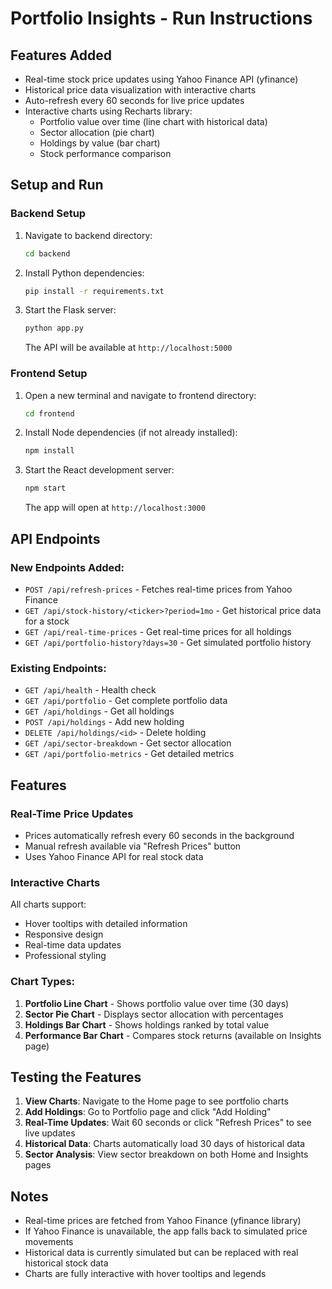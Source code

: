 # Portfolio Insights - Run Instructions

## Features Added
- Real-time stock price updates using Yahoo Finance API (yfinance)
- Historical price data visualization with interactive charts
- Auto-refresh every 60 seconds for live price updates
- Interactive charts using Recharts library:
  - Portfolio value over time (line chart with historical data)
  - Sector allocation (pie chart)
  - Holdings by value (bar chart)
  - Stock performance comparison

## Setup and Run

### Backend Setup
1. Navigate to backend directory:
   ```bash
   cd backend
   ```

2. Install Python dependencies:
   ```bash
   pip install -r requirements.txt
   ```

3. Start the Flask server:
   ```bash
   python app.py
   ```
   The API will be available at `http://localhost:5000`

### Frontend Setup
1. Open a new terminal and navigate to frontend directory:
   ```bash
   cd frontend
   ```

2. Install Node dependencies (if not already installed):
   ```bash
   npm install
   ```

3. Start the React development server:
   ```bash
   npm start
   ```
   The app will open at `http://localhost:3000`

## API Endpoints

### New Endpoints Added:
- `POST /api/refresh-prices` - Fetches real-time prices from Yahoo Finance
- `GET /api/stock-history/<ticker>?period=1mo` - Get historical price data for a stock
- `GET /api/real-time-prices` - Get real-time prices for all holdings
- `GET /api/portfolio-history?days=30` - Get simulated portfolio history

### Existing Endpoints:
- `GET /api/health` - Health check
- `GET /api/portfolio` - Get complete portfolio data
- `GET /api/holdings` - Get all holdings
- `POST /api/holdings` - Add new holding
- `DELETE /api/holdings/<id>` - Delete holding
- `GET /api/sector-breakdown` - Get sector allocation
- `GET /api/portfolio-metrics` - Get detailed metrics

## Features

### Real-Time Price Updates
- Prices automatically refresh every 60 seconds in the background
- Manual refresh available via "Refresh Prices" button
- Uses Yahoo Finance API for real stock data

### Interactive Charts
All charts support:
- Hover tooltips with detailed information
- Responsive design
- Real-time data updates
- Professional styling

### Chart Types:
1. **Portfolio Line Chart** - Shows portfolio value over time (30 days)
2. **Sector Pie Chart** - Displays sector allocation with percentages
3. **Holdings Bar Chart** - Shows holdings ranked by total value
4. **Performance Bar Chart** - Compares stock returns (available on Insights page)

## Testing the Features

1. **View Charts**: Navigate to the Home page to see portfolio charts
2. **Add Holdings**: Go to Portfolio page and click "Add Holding"
3. **Real-Time Updates**: Wait 60 seconds or click "Refresh Prices" to see live updates
4. **Historical Data**: Charts automatically load 30 days of historical data
5. **Sector Analysis**: View sector breakdown on both Home and Insights pages

## Notes
- Real-time prices are fetched from Yahoo Finance (yfinance library)
- If Yahoo Finance is unavailable, the app falls back to simulated price movements
- Historical data is currently simulated but can be replaced with real historical stock data
- Charts are fully interactive with hover tooltips and legends